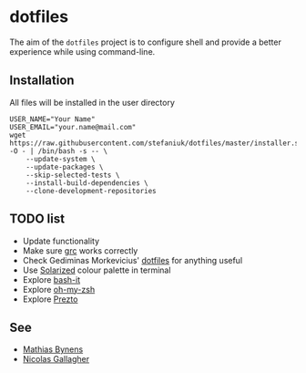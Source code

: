 dotfiles
========

The aim of the `dotfiles` project is to configure shell and provide a better experience while using command-line.

Installation
------------

All files will be installed in the user directory

    USER_NAME="Your Name"
    USER_EMAIL="your.name@mail.com"
    wget https://raw.githubusercontent.com/stefaniuk/dotfiles/master/installer.sh -O - | /bin/bash -s -- \
        --update-system \
        --update-packages \
        --skip-selected-tests \
        --install-build-dependencies \
        --clone-development-repositories

TODO list
---------

 * Update functionality
 * Make sure [grc](http://korpus.juls.savba.sk/~garabik/software/grc.html) works correctly
 * Check Gediminas Morkevicius' [dotfiles](https://github.com/l3pp4rd/dotfiles) for anything useful
 * Use [Solarized](http://ethanschoonover.com/solarized) colour palette in terminal
 * Explore [bash-it](https://github.com/revans/bash-it)
 * Explore [oh-my-zsh](https://github.com/robbyrussell/oh-my-zsh)
 * Explore [Prezto](https://github.com/sorin-ionescu/prezto)

See
---

 * [Mathias Bynens](https://github.com/mathiasbynens/dotfiles)
 * [Nicolas Gallagher](https://github.com/necolas/dotfiles)
